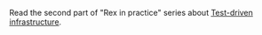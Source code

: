 Read the second part of "Rex in practice" series about [Test-driven infrastructure](http://big-elephants.com/2015-06/rex-in-practice-test-driven-infrastructure/).
